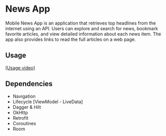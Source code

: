 
# News App

Mobile News App is an application that retrieves top headlines from the internet using an API. Users can explore and search for news, bookmark favorite articles, and view detailed information about each news item. The app also provides links to read the full articles on a web page.


## Usage

[[Usage video]](https://vimeo.com/903244974?share=copy)
## Dependencies

- Navigation
- Lifecycle [ViewModel - LiveData]
- Dagger & Hilt
- OkHttp
- Retrofit
- Coroutines
- Room
